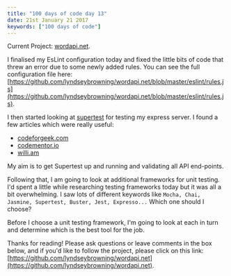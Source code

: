 ```yaml
---
title: "100 days of code day 13"
date: 21st January 21 2017
keywords: ["100 days of code"]
---
```


Current Project: [wordapi.net](https://github.com/lyndseybrowning/wordapi.net).

I finalised my EsLint configuration today and fixed the little bits of code that threw an error due to some newly added rules. You can see the full configuration file here: [https://github.com/lyndseybrowning/wordapi.net/blob/master/eslint/rules.js](https://github.com/lyndseybrowning/wordapi.net/blob/master/eslint/rules.js).

I then started looking at [supertest](https://github.com/visionmedia/supertest) for testing my express server. I found a few articles which were really useful:

-   [codeforgeek.com](https://codeforgeek.com/2015/07/unit-testing-nodejs-application-using-mocha/)
-   [codementor.io](https://www.codementor.io/nodejs/tutorial/testing-express-apis-with-supertest)
-   [willi.am](http://willi.am/blog/2014/07/28/test-your-api-with-supertest/)

My aim is to get Supertest up and running and validating all API end-points.

Following that, I am going to look at additional frameworks for unit testing. I'd spent a little while researching testing frameworks today but it was all a bit overwhelming. I saw lots of different keywords like `Mocha, Chai, Jasmine, Supertest, Buster, Jest, Expresso...` Which one should I choose?

Before I choose a unit testing framework, I'm going to look at each in turn and determine which is the best tool for the job.

Thanks for reading! Please ask questions or leave comments in the box below, and if you'd like to follow the project, please click on this link: [https://github.com/lyndseybrowning/wordapi.net](https://github.com/lyndseybrowning/wordapi.net).
